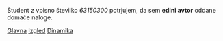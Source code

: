 Študent z vpisno številko _63150300_ potrjujem, da sem __edini avtor__ oddane domače naloge.

[Glavna](https://rawgit.com/ZTrontelj/stroboskop/master/stroboskop.html)
[Izgled](https://rawgit.com/ZTrontelj/stroboskop/izgled/stroboskop.html)
[Dinamika](https://rawgit.com/ZTrontelj/stroboskop/dinamika/stroboskop.html)